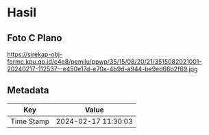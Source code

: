 # Hasil

## Foto C Plano

https://sirekap-obj-formc.kpu.go.id/c4e8/pemilu/ppwp/35/15/08/20/21/3515082021001-20240217-112537--e450e17d-e70a-4b9d-a944-be9ed66b2f69.jpg


## Metadata

| Key        | Value               |
| ---------- | ------------------- |
| Time Stamp | 2024-02-17 11:30:03 |



